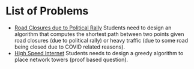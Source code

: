 # List of Problems

- [Road Closures due to Political Rally](political_rally) Students need to design an algorithm that computes the shortest path between two points given road closures (due to political rally) or heavy traffic (due to some road being closed due to COVID related reasons).
- [High Speed Internet](high_speed_internet) Students needs to design a greedy algorithm to place network towers (proof based question).

